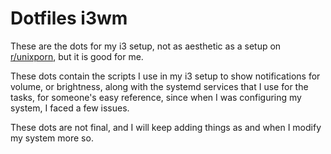 # **Dotfiles i3wm**

These are the dots for my i3 setup, not as aesthetic as a setup on [r/unixporn](https://reddit.com/r/unixporn), but it is good for me.

These dots contain the scripts I use in my i3 setup to show notifications for volume, or brightness, along with the systemd services that I use for the tasks, for someone's easy reference, since when I was configuring my system, I faced a few issues.

These dots are not final, and I will keep adding things as and when I modify my system more so.
